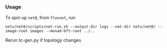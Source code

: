 ### Usage
To spin up `net0`, from `flexnet`, run
```
nets/net0/scripts/net-run.sh --output-dir logs --net-dir nets/net0/ --image-root images --monad-bft-root ../..
```

Rerun tc-gen.py if topology changes
